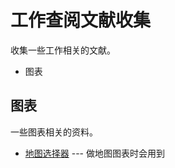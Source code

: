 # 工作查阅文献收集

收集一些工作相关的文献。

- 图表



## 图表

一些图表相关的资料。

- [地图选择器](http://datav.aliyun.com/tools/atlas/index.html) --- 做地图图表时会用到